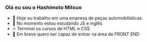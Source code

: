### Olá eu sou o Hashimoto Mitsuo


- 🔭 Hoje eu trabalho em uma empresa de peças automobilisticas
- 🌱 No momento estou estudando JS e inglês
- 🔥 Terminei os cursos de HTML e CSS
- 🚀 Em breve quero ser capaz de entrar na área de FRONT END
